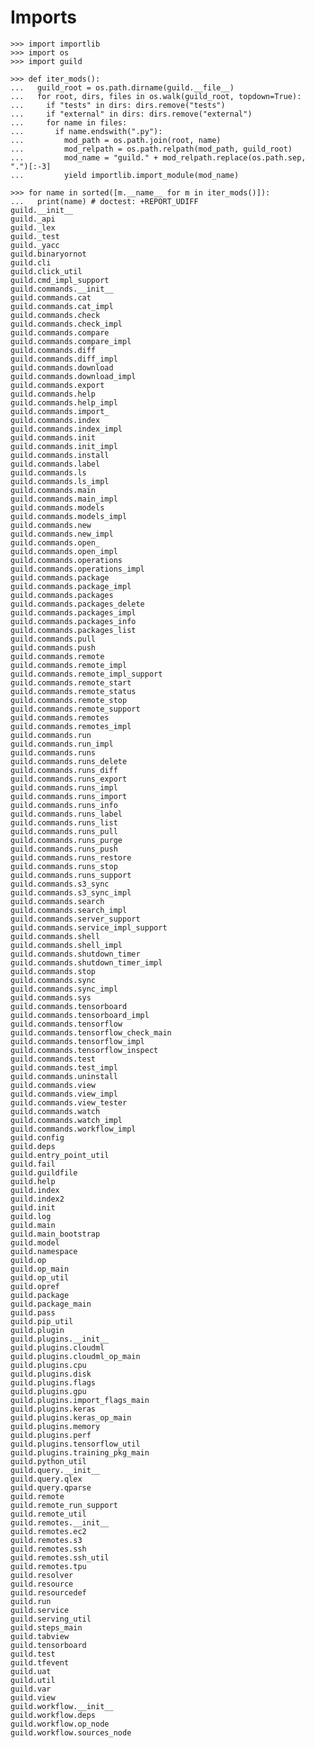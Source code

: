 # Imports

    >>> import importlib
    >>> import os
    >>> import guild

    >>> def iter_mods():
    ...   guild_root = os.path.dirname(guild.__file__)
    ...   for root, dirs, files in os.walk(guild_root, topdown=True):
    ...     if "tests" in dirs: dirs.remove("tests")
    ...     if "external" in dirs: dirs.remove("external")
    ...     for name in files:
    ...       if name.endswith(".py"):
    ...         mod_path = os.path.join(root, name)
    ...         mod_relpath = os.path.relpath(mod_path, guild_root)
    ...         mod_name = "guild." + mod_relpath.replace(os.path.sep, ".")[:-3]
    ...         yield importlib.import_module(mod_name)

    >>> for name in sorted([m.__name__ for m in iter_mods()]):
    ...   print(name) # doctest: +REPORT_UDIFF
    guild.__init__
    guild._api
    guild._lex
    guild._test
    guild._yacc
    guild.binaryornot
    guild.cli
    guild.click_util
    guild.cmd_impl_support
    guild.commands.__init__
    guild.commands.cat
    guild.commands.cat_impl
    guild.commands.check
    guild.commands.check_impl
    guild.commands.compare
    guild.commands.compare_impl
    guild.commands.diff
    guild.commands.diff_impl
    guild.commands.download
    guild.commands.download_impl
    guild.commands.export
    guild.commands.help
    guild.commands.help_impl
    guild.commands.import_
    guild.commands.index
    guild.commands.index_impl
    guild.commands.init
    guild.commands.init_impl
    guild.commands.install
    guild.commands.label
    guild.commands.ls
    guild.commands.ls_impl
    guild.commands.main
    guild.commands.main_impl
    guild.commands.models
    guild.commands.models_impl
    guild.commands.new
    guild.commands.new_impl
    guild.commands.open_
    guild.commands.open_impl
    guild.commands.operations
    guild.commands.operations_impl
    guild.commands.package
    guild.commands.package_impl
    guild.commands.packages
    guild.commands.packages_delete
    guild.commands.packages_impl
    guild.commands.packages_info
    guild.commands.packages_list
    guild.commands.pull
    guild.commands.push
    guild.commands.remote
    guild.commands.remote_impl
    guild.commands.remote_impl_support
    guild.commands.remote_start
    guild.commands.remote_status
    guild.commands.remote_stop
    guild.commands.remote_support
    guild.commands.remotes
    guild.commands.remotes_impl
    guild.commands.run
    guild.commands.run_impl
    guild.commands.runs
    guild.commands.runs_delete
    guild.commands.runs_diff
    guild.commands.runs_export
    guild.commands.runs_impl
    guild.commands.runs_import
    guild.commands.runs_info
    guild.commands.runs_label
    guild.commands.runs_list
    guild.commands.runs_pull
    guild.commands.runs_purge
    guild.commands.runs_push
    guild.commands.runs_restore
    guild.commands.runs_stop
    guild.commands.runs_support
    guild.commands.s3_sync
    guild.commands.s3_sync_impl
    guild.commands.search
    guild.commands.search_impl
    guild.commands.server_support
    guild.commands.service_impl_support
    guild.commands.shell
    guild.commands.shell_impl
    guild.commands.shutdown_timer
    guild.commands.shutdown_timer_impl
    guild.commands.stop
    guild.commands.sync
    guild.commands.sync_impl
    guild.commands.sys
    guild.commands.tensorboard
    guild.commands.tensorboard_impl
    guild.commands.tensorflow
    guild.commands.tensorflow_check_main
    guild.commands.tensorflow_impl
    guild.commands.tensorflow_inspect
    guild.commands.test
    guild.commands.test_impl
    guild.commands.uninstall
    guild.commands.view
    guild.commands.view_impl
    guild.commands.view_tester
    guild.commands.watch
    guild.commands.watch_impl
    guild.commands.workflow_impl
    guild.config
    guild.deps
    guild.entry_point_util
    guild.fail
    guild.guildfile
    guild.help
    guild.index
    guild.index2
    guild.init
    guild.log
    guild.main
    guild.main_bootstrap
    guild.model
    guild.namespace
    guild.op
    guild.op_main
    guild.op_util
    guild.opref
    guild.package
    guild.package_main
    guild.pass
    guild.pip_util
    guild.plugin
    guild.plugins.__init__
    guild.plugins.cloudml
    guild.plugins.cloudml_op_main
    guild.plugins.cpu
    guild.plugins.disk
    guild.plugins.flags
    guild.plugins.gpu
    guild.plugins.import_flags_main
    guild.plugins.keras
    guild.plugins.keras_op_main
    guild.plugins.memory
    guild.plugins.perf
    guild.plugins.tensorflow_util
    guild.plugins.training_pkg_main
    guild.python_util
    guild.query.__init__
    guild.query.qlex
    guild.query.qparse
    guild.remote
    guild.remote_run_support
    guild.remote_util
    guild.remotes.__init__
    guild.remotes.ec2
    guild.remotes.s3
    guild.remotes.ssh
    guild.remotes.ssh_util
    guild.remotes.tpu
    guild.resolver
    guild.resource
    guild.resourcedef
    guild.run
    guild.service
    guild.serving_util
    guild.steps_main
    guild.tabview
    guild.tensorboard
    guild.test
    guild.tfevent
    guild.uat
    guild.util
    guild.var
    guild.view
    guild.workflow.__init__
    guild.workflow.deps
    guild.workflow.op_node
    guild.workflow.sources_node
